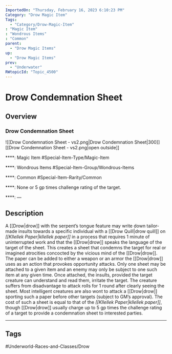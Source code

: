 ```yaml
---
ImportedOn: "Thursday, February 16, 2023 6:10:23 PM"
Category: "Drow Magic Item"
Tags:
  - "Category/Drow-Magic-Item"
: "Magic Item"
: "Wondrous Items"
: "Common"
parent:
  - "Drow Magic Items"
up:
  - "Drow Magic Items"
prev:
  - "Underwater"
RWtopicId: "Topic_4500"
---
```

# Drow Condemnation Sheet
## Overview
### Drow Condemnation Sheet
![[Drow Condemnation Sheet - vs2.png|Drow Condemnation Sheet|300]]
[[Drow Condemnation Sheet - vs2.png|open outside]]

****: Magic Item
#Special-Item-Type/Magic-Item

****: Wondrous Items
#Special-Item-Group/Wondrous-Items

****: Common
#Special-Item-Rarity/Common

****: None or 5 gp times challenge rating of the target.

****: —

## Description
A [[Drow|drow]] with the serpent’s tongue feature may write down tailor-made insults towards a specific individual with a [[Drow Quill|drow quill]] on *[[Kllellek Paper|kllellek paper]]* in a process that requires 1 minute of uninterrupted work and that the [[Drow|drow]] speaks the language of the target of the sheet. This creates a sheet that condemns the target for real or imagined atrocities concocted by the vicious mind of the [[Drow|drow]]. The paper can be added to either a weapon or an armor the [[Drow|drow]] uses as an action that provokes opportunity attacks. Only one sheet may be attached to a given item and an enemy may only be subject to one such item at any given time. Once attached, the insults, provided the target creature can understand and read them, irritate the target. The creature suffers from disadvantage to attack rolls for 1 round after clearly seeing the sheet. Most intelligent creatures are also wont to attack a [[Drow|drow]] sporting such a paper before other targets (subject to GM’s approval). The cost of such a sheet is equal to that of the *[[Kllellek Paper|kllellek paper]]*, though [[Drow|drow]] usually charge up to 5 gp times the challenge rating of a target to provide a condemnation sheet to interested parties.


---
## Tags
#Underworld-Races-and-Classes/Drow


